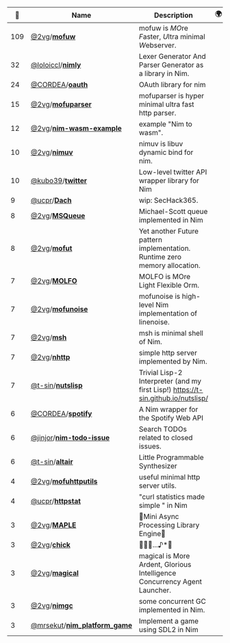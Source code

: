 |:star2: | Name | Description | 🌍|
|---|---|---|---|
|109|[@2vg](https://github.com/2vg)/[**mofuw**](https://github.com/2vg/mofuw)|mofuw is *MO*re *F*aster, *U*ltra minimal *W*ebserver.||
|32|[@loloiccl](https://github.com/loloiccl)/[**nimly**](https://github.com/loloiccl/nimly)|Lexer Generator And Parser Generator as a library in Nim.||
|24|[@CORDEA](https://github.com/CORDEA)/[**oauth**](https://github.com/CORDEA/oauth)|OAuth library for nim||
|15|[@2vg](https://github.com/2vg)/[**mofuparser**](https://github.com/2vg/mofuparser)|mofuparser is hyper minimal ultra fast http parser.||
|12|[@2vg](https://github.com/2vg)/[**nim-wasm-example**](https://github.com/2vg/nim-wasm-example)|example "Nim to wasm".||
|10|[@2vg](https://github.com/2vg)/[**nimuv**](https://github.com/2vg/nimuv)|nimuv is libuv dynamic bind for nim.||
|10|[@kubo39](https://github.com/kubo39)/[**twitter**](https://github.com/kubo39/twitter)|Low-level twitter API wrapper library for Nim||
|9|[@ucpr](https://github.com/ucpr)/[**Dach**](https://github.com/ucpr/Dach)|wip: SecHack365.||
|8|[@2vg](https://github.com/2vg)/[**MSQueue**](https://github.com/2vg/MSQueue)|Michael-Scott queue implemented in Nim||
|8|[@2vg](https://github.com/2vg)/[**mofut**](https://github.com/2vg/mofut)|Yet another Future pattern implementation. Runtime zero memory allocation.||
|7|[@2vg](https://github.com/2vg)/[**MOLFO**](https://github.com/2vg/MOLFO)|MOLFO is MOre Light Flexible Orm.||
|7|[@2vg](https://github.com/2vg)/[**mofunoise**](https://github.com/2vg/mofunoise)|mofunoise is high-level Nim implementation of linenoise.||
|7|[@2vg](https://github.com/2vg)/[**msh**](https://github.com/2vg/msh)|msh is minimal shell of Nim.||
|7|[@2vg](https://github.com/2vg)/[**nhttp**](https://github.com/2vg/nhttp)|simple http server implemented by Nim.||
|7|[@t-sin](https://github.com/t-sin)/[**nutslisp**](https://github.com/t-sin/nutslisp)|Trivial Lisp-2 Interpreter (and my first Lisp!) https://t-sin.github.io/nutslisp/||
|6|[@CORDEA](https://github.com/CORDEA)/[**spotify**](https://github.com/CORDEA/spotify)|A Nim wrapper for the Spotify Web API||
|6|[@jinjor](https://github.com/jinjor)/[**nim-todo-issue**](https://github.com/jinjor/nim-todo-issue)|Search TODOs related to closed issues.||
|6|[@t-sin](https://github.com/t-sin)/[**altair**](https://github.com/t-sin/altair)|Little Programmable Synthesizer||
|4|[@2vg](https://github.com/2vg)/[**mofuhttputils**](https://github.com/2vg/mofuhttputils)|useful minimal http server utils.||
|4|[@ucpr](https://github.com/ucpr)/[**httpstat**](https://github.com/ucpr/httpstat)|"curl statistics made simple " in Nim||
|3|[@2vg](https://github.com/2vg)/[**MAPLE**](https://github.com/2vg/MAPLE)|🍁Mini Async Processing Library Engine🍁||
|3|[@2vg](https://github.com/2vg)/[**chick**](https://github.com/2vg/chick)|🐤🐤🐤...♪*ﾟ||
|3|[@2vg](https://github.com/2vg)/[**magical**](https://github.com/2vg/magical)|magical is More Ardent, Glorious Intelligence Concurrency Agent Launcher.||
|3|[@2vg](https://github.com/2vg)/[**nimgc**](https://github.com/2vg/nimgc)|some concurrent GC implemented in Nim.||
|3|[@mrsekut](https://github.com/mrsekut)/[**nim_platform_game**](https://github.com/mrsekut/nim_platform_game)|Implement a game using SDL2 in Nim||

